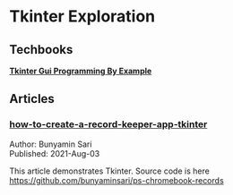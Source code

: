 # Tkinter Exploration

## Techbooks

[l1]: https://subscription.packtpub.com/book/application_development/9781788627481/1/ch01lvl1sec16/getting-text-input
**[Tkinter Gui Programming By Example][l1]**

## Articles

[l2]: https://medium.com/geekculture/how-to-create-a-record-keeper-with-python-gui-tkinter-b16957f59591
### [how-to-create-a-record-keeper-app-tkinter][l2]

Author: Bunyamin Sari   
Published: 2021-Aug-03

This article demonstrates Tkinter.  Source code is here
<https://github.com/bunyaminsari/ps-chromebook-records>

